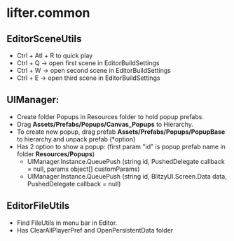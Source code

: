 # lifter.common
## EditorSceneUtils
- Ctrl + Atl + R to quick play
- Ctrl + Q -> open first scene in EditorBuildSettings
- Ctrl + W -> open second scene in EditorBuildSettings
- Ctrl + E -> open third scene in EditorBuildSettings

## UIManager:
- Create folder Popups in Resources folder to hold popup prefabs.
- Drag **Assets/Prefabs/Popups/Canvas_Popups** to Hierarchy.
- To create new popup, drag prefab **Assets/Prefabs/Popups/PopupBase** to hierarchy and unpack prefab (*option)
- Has 2 option to show a popup: (first param "id" is popup prefab name in folder **Resources/Popups**)
    + UIManager.Instance.QueuePush (string id, PushedDelegate callback = null, params object[] customParams)
    + UIManager.Instance.QueuePush (string id, BlitzyUI.Screen.Data data, PushedDelegate callback = null)

## EditorFileUtils
- Find FileUtils in menu bar in Editor.
- Has ClearAllPlayerPref and OpenPersistentData folder
